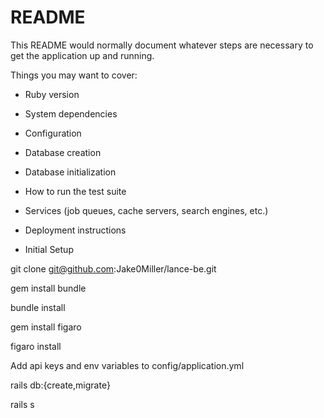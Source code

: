 # README

This README would normally document whatever steps are necessary to get the
application up and running.

Things you may want to cover:

* Ruby version

* System dependencies

* Configuration

* Database creation

* Database initialization

* How to run the test suite

* Services (job queues, cache servers, search engines, etc.)

* Deployment instructions

* Initial Setup

git clone git@github.com:Jake0Miller/lance-be.git

gem install bundle

bundle install

gem install figaro

figaro install

Add api keys and env variables to config/application.yml

rails db:{create,migrate}

rails s
